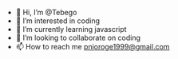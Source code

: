 - 👋 Hi, I’m @Tebego
- 👀 I’m interested in coding
- 🌱 I’m currently learning javascript
- 💞️ I’m looking to collaborate on coding
- 📫 How to reach me pnjoroge1999@gmail.com

<!---
Tebego/Tebego is a ✨ special ✨ repository because its `README.md` (this file) appears on your GitHub profile.
You can click the Preview link to take a look at your changes.
--->
